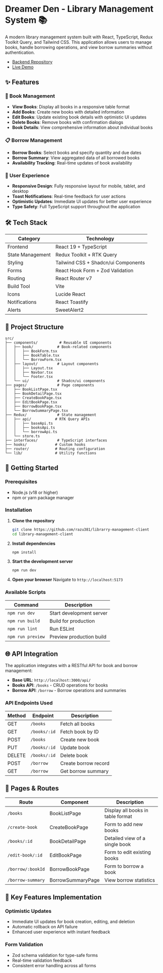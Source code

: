 # Dreamer Den - Library Management System 📚

A modern library management system built with React, TypeScript, Redux Toolkit Query, and Tailwind CSS. This application allows users to manage books, handle borrowing operations, and view borrow summaries without authentication.

- [Backend Repository](https://github.com/razu381/libarary-management-server)
- [Live Demo](link-to-live-demo)

## ✨ Features

### 📖 Book Management

- **View Books**: Display all books in a responsive table format
- **Add Books**: Create new books with detailed information
- **Edit Books**: Update existing book details with optimistic UI updates
- **Delete Books**: Remove books with confirmation dialogs
- **Book Details**: View comprehensive information about individual books

### 📋 Borrow Management

- **Borrow Books**: Select books and specify quantity and due dates
- **Borrow Summary**: View aggregated data of all borrowed books
- **Availability Tracking**: Real-time updates of book availability

### 🎨 User Experience

- **Responsive Design**: Fully responsive layout for mobile, tablet, and desktop
- **Toast Notifications**: Real-time feedback for user actions
- **Optimistic Updates**: Immediate UI updates for better user experience
- **Type Safety**: Full TypeScript support throughout the application

## 🛠️ Tech Stack

| **Category**     | **Technology**                      |
| ---------------- | ----------------------------------- |
| Frontend         | React 19 + TypeScript               |
| State Management | Redux Toolkit + RTK Query           |
| Styling          | Tailwind CSS + Shadcn/ui Components |
| Forms            | React Hook Form + Zod Validation    |
| Routing          | React Router v7                     |
| Build Tool       | Vite                                |
| Icons            | Lucide React                        |
| Notifications    | React Toastify                      |
| Alerts           | SweetAlert2                         |

## 📁 Project Structure

```
src/
├── components/          # Reusable UI components
│   ├── book/           # Book-related components
│   │   ├── BookForm.tsx
│   │   ├── BookTable.tsx
│   │   └── BorrowForm.tsx
│   ├── layout/         # Layout components
│   │   ├── Layout.tsx
│   │   ├── Navbar.tsx
│   │   └── Footer.tsx
│   └── ui/             # Shadcn/ui components
├── pages/              # Page components
│   ├── BookListPage.tsx
│   ├── BookDetailPage.tsx
│   ├── CreateBookPage.tsx
│   ├── EditBookPage.tsx
│   ├── BorrowBookPage.tsx
│   └── BorrowSummaryPage.tsx
├── Redux/              # State management
│   ├── api/           # RTK Query APIs
│   │   ├── baseApi.ts
│   │   ├── booksApi.ts
│   │   └── borrowApi.ts
│   └── store.ts
├── interfaces/         # TypeScript interfaces
├── hooks/             # Custom hooks
├── router/            # Routing configuration
└── lib/               # Utility functions
```

## 🚀 Getting Started

### Prerequisites

- Node.js (v18 or higher)
- npm or yarn package manager

### Installation

1. **Clone the repository**

   ```bash
   git clone https://github.com/razu381/librarry-management-client
   cd library-management-client
   ```

2. **Install dependencies**

   ```bash
   npm install
   ```

3. **Start the development server**

   ```bash
   npm run dev
   ```

4. **Open your browser**
   Navigate to `http://localhost:5173`

### Available Scripts

| Command           | Description              |
| ----------------- | ------------------------ |
| `npm run dev`     | Start development server |
| `npm run build`   | Build for production     |
| `npm run lint`    | Run ESLint               |
| `npm run preview` | Preview production build |

## 🌐 API Integration

The application integrates with a RESTful API for book and borrow management:

- **Base URL**: `http://localhost:3000/api/`
- **Books API**: `/books` - CRUD operations for books
- **Borrow API**: `/borrow` - Borrow operations and summaries

### API Endpoints Used

| Method | Endpoint     | Description          |
| ------ | ------------ | -------------------- |
| GET    | `/books`     | Fetch all books      |
| GET    | `/books/:id` | Fetch book by ID     |
| POST   | `/books`     | Create new book      |
| PUT    | `/books/:id` | Update book          |
| DELETE | `/books/:id` | Delete book          |
| POST   | `/borrow`    | Create borrow record |
| GET    | `/borrow`    | Get borrow summary   |

## 📱 Pages & Routes

| Route             | Component         | Description                       |
| ----------------- | ----------------- | --------------------------------- |
| `/books`          | BookListPage      | Display all books in table format |
| `/create-book`    | CreateBookPage    | Form to add new books             |
| `/books/:id`      | BookDetailPage    | Detailed view of a single book    |
| `/edit-book/:id`  | EditBookPage      | Form to edit existing books       |
| `/borrow/:bookId` | BorrowBookPage    | Form to borrow a book             |
| `/borrow-summary` | BorrowSummaryPage | View borrow statistics            |

## 🎯 Key Features Implementation

### Optimistic Updates

- Immediate UI updates for book creation, editing, and deletion
- Automatic rollback on API failure
- Enhanced user experience with instant feedback

### Form Validation

- Zod schema validation for type-safe forms
- Real-time validation feedback
- Consistent error handling across all forms
